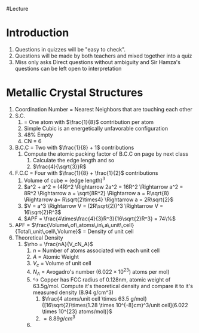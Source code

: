 #Lecture 
# Introduction
1. Questions in quizzes will be "easy to check".
2. Questions will be made by both teachers and mixed together into a quiz
3. Miss only asks Direct questions without ambiguity and Sir Hamza's questions can be left open to interpretation
# Metallic Crystal Structures
1. Coordination Number = Nearest Neighbors that are touching each other
2. S.C.
	1. = One atom with $\frac{1}{8}$ contribution per atom
	2. Simple Cubic is an energetically unfavorable configuration
	3. 48% Empty
	4. CN = 6
3. B.C.C = Two with $\frac{1}{8} + 1$ contributions
	1. Compute the atomic packing factor of B.C.C on page by next class
		1. Calculate the edge length and so
		2. $\frac{4}{\sqrt{3}}R$
4. F.C.C = Four with $\frac{1}{8} + \frac{1}{2}$ contributions
	1. Volume of cube = (edge length)$^3$
	2. $a^2 + a^2 = (4R)^2 \Rightarrow 2a^2 = 16R^2 \Rightarrow a^2 = 8R^2 \Rightarrow a = \sqrt{8R^2} \Rightarrow a = R\sqrt{8} \Rightarrow a= R\sqrt{2\times4} \Rightarrow a = 2R\sqrt{2}$
	3. $V = a^3 \Rightarrow V = (2R\sqrt{2})^3 \Rightarrow V = 16\sqrt{2}R^3$
	4. $APF = \frac{4\times\frac{4}{3}R^3}{16\sqrt{2}R^3} = 74\%$
5. APF = $\frac{Volume\,of\,atoms\,in\,a\,unit\,cell}{Total\,unit\,cell\,Volume}$ = Density of unit cell
6. Theoretical Density
	1. $\rho = \frac{nA}{V_cN_A}$
		1. $n$ = Number of atoms associated with each unit cell
		2. $A$ = Atomic Weight
		3. $V_c$ = Volume of unit cell
		4. $N_A$ = Avogadro's number ($6.022 \times 10^{23}$) atoms per mol)
		5. $\hookrightarrow$ Copper has FCC radius of 0.128nm, atomic weight of 63.5g/mol. Compute it's theoretical density and compare it to it's measured density (8.94 g/cm^3)
			1. $\frac{4 atoms/unit cell \times 63.5 g/mol}{[16\sqrt{2}\times(1.28 \times 10^{-8}cm)^3/unit cell](6.022 \times 10^{23} atoms/mol)}$
			2. $= 8.89g/cm^3$
		6. 
